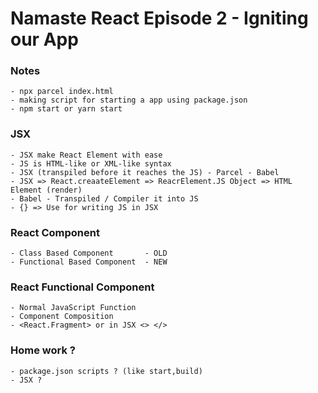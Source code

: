 # Namaste React Episode 2 - Igniting our App

### Notes 
    - npx parcel index.html
    - making script for starting a app using package.json
    - npm start or yarn start


### JSX 
    - JSX make React Element with ease
    - JS is HTML-like or XML-like syntax
    - JSX (transpiled before it reaches the JS) - Parcel - Babel
    - JSX => React.creaateElement => ReacrElement.JS Object => HTML Element (render)
    - Babel - Transpiled / Compiler it into JS
    - {} => Use for writing JS in JSX

### React Component
    - Class Based Component       - OLD 
    - Functional Based Component  - NEW

### React Functional Component 
    - Normal JavaScript Function
    - Component Composition
    - <React.Fragment> or in JSX <> </>

	


### Home work ?
    - package.json scripts ? (like start,build)
    - JSX ?
